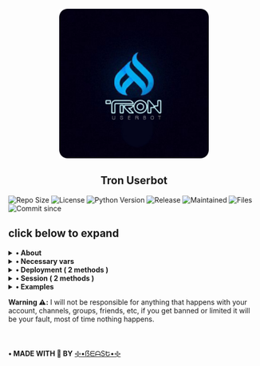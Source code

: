 <p align="center">
    <a href="https://github.com/beastzx18/Tron">
        <img src="main/others/resources/images/tron-round.png" height="300" width="300" alt="TronUb">
    </a>
</p>

<h2 align="center">Tron Userbot</h2> 

![Repo Size](https://img.shields.io/github/repo-size/TronUb/Tron)
![License](https://img.shields.io/github/license/TronUb/Tron)
![Python Version](https://img.shields.io/badge/python-3.x.x-aqua)
![Release](https://img.shields.io/github/v/release/TronUb/Tron)
![Maintained](https://img.shields.io/badge/Maintained%20%3F-Yes-orange)
![Files](https://img.shields.io/github/directory-file-count/TronUb/Tron?label=repo%20files)
![Commit since](https://img.shields.io/github/commits-since/TronUb/Tron/0.0.1/master)


<h2>click below to expand</h2>

<details>
    <summary><b>• About</b></summary>

<br />
<b>This is a telegram userbot which is written in pure python language and it is based on Dan's</b> <a href="https://github.com/pyrogram/pyrogram">Pyrogram</a> <b>library.</b>

<b>Now let's understand what is a userbot ?</b>

<b>A userbot is simple program to automate your telegram account. Userbots are same as telegram bots.</b>
<b>the difference is that all the functionality & features of a bot is provided in a telegram user account.</b>

<b>You might be thinking, what can a userbot do ? well userbots can do a lots of things for example downloading a video/audio from
YouTube, making telegram stickers, stopping unknown users from messaging us, image processing, etc. A userbot is not limited
to its features it can be extended more and more, it can do more beyond its limits.</b>

</details>


<details>
    <summary>
        <b>• Necessary vars</b>
    </summary>
<br></br>

```python
API_ID
# get this value from https://my.telegram.org

API_HASH
# get this value from https://my.telegram.org

SESSION
# create session from session methods given below 

TRIGGER
# by default its dot (.) 
# change it to any single symbol you like

LOG_CHAT
# make a private group and get its chat id

TIME_ZONE
# by default its Asia/Kolkata, change it 
# your time zone

BOT_TOKEN
# create a bot at https://t.me/BotFather 
# and get its bot token
```

</details>


<details>
    <summary><b>• Deployment ( 2 methods )</b></summary>

<br />

<b>1. Deploy on Heroku</b>

[![Deploy](https://www.herokucdn.com/deploy/button.svg)](https://heroku.com/deploy)

---

<br />

<b>2. Deploy on Local Machine</b>


• <i>Windows:</i>

1. Install python ```winget install -e --id Python.Python.3.10```

2. Create virtual environment ```python -m venv tronuserbot```

3. Activate the virtual environment ```tronuserbot/Scripts/activate``` & install setuptools ```pip install setuptools```

4. Go to home path ```cd```

5. Install git ```winget install -e --id Git.Git```

6. Clone tronuserbot repo ```git clone https://github.com/TronUb/Tron```

7. change directory ```cd Tron``` & create config.txt file ```notepad config.txt``` & fill all details.

8. Start the tronuserbot installation setup ```python -m main```


• <i>Linux:</i>

1. Update and upgrade ```apt-get update && apt-get upgrade```

2. Install python ```apt-get install python```

3. Create python virtual environment ```python -m venv tronuserbot```

4. Activate python virtual environment ```source tronuserbot/bin/activate``` & install setuptools ```pip install setuptools```

5. Install git ```apt-get install git```

6. Clone tronuserbot repo ```git clone https://github.com/TronUb/Tron```

7. Change directory ```cd Tron``` & create a config.txt file

8. Paste your keys and values in config.text file ```nano config.text``` & fill all details.

9. After pasting all of your information, use <b>Ctrl + X</b> and enter <b>Y</b> and again hit enter button.

10. Start the tronuserbot installation setup ```python -m main```


<b>Note:</b> You have to add keys & values in config.txt file same as given below 👇

```API_ID=1234567```<br />
```API_HASH=ad2gb7h9jd99jdu9bdid9djd9jsh8s7h7eo9kbopz```<br />
```SUDO_USERS=[1252773, 7737382, 1721726]```

<p>🎉 Done, Have fun using tronuserbot.</p>

---

<br />
</details>

<details>
<summary><b>• Session ( 2 methods )</b></summary>

<br />
<b>1. Repl method</b>

[![Repl.it](https://img.shields.io/badge/REPL%20RUN-Click%20Here-aqua.svg)](https://replit.com/@beastzx18/Tron-Userbot?v=1)

---

<br />

<b>2. Termux method</b>

* Run the given command in termux

``` shell
apt update && apt upgrade && pkg install python3 git && cd $HOME && git clone https://github.com/TronUb/Tron.git && cd Tron && python3 session.py 
```

---

<br />
</details>

<details>
    <summary>
        <b>• Examples</b>
    </summary>

``` python3
from main import app
from main.core import filters
from main.core.enums import HandlerType


# userbot decorator
@app.on_update(
    handler_type=HandlerType.MESSAGE,
    filters=filters.gen(
        commands="check",
        usage="Check Bot is active or not."
    )
)
async def userbot_check_handler(client, message):
    await message.edit("Bot is Active !")

# The gen filter can be only used by the userbot



# bot decorator 
@app.bot.on_update(
    handler_type=HandlerType.MESSAGE,
    filters=filters.command(
        commands="check"
    )
)
async def bot_check_handler(bot, message):
    await bot.send_message(m.chat.id, "Bot is Active !")

```
</details>

<b>Warning ⚠️:</b>
I will not be responsible for anything that happens with your account, channels, groups, friends, etc, if you get banned or limited it will be your fault, most of time nothing happens. 

<br />

<b>• MADE WITH 🎉 BY</b> [࿇•ẞᗴᗩSԵ•࿇](https://t.me/beastzx)

